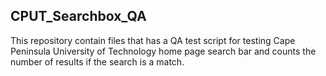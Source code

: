 ## CPUT_Searchbox_QA

This repository contain files that has a QA test script for testing Cape Peninsula University of Technology home page search bar and counts the number of results if the search is a match.

 
